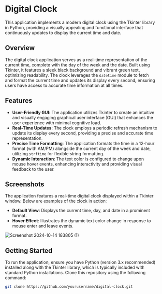 # Digital Clock

This application implements a modern digital clock using the Tkinter library in Python, providing a visually appealing and functional interface that continuously updates to display the current time and date.

## Overview

The digital clock application serves as a real-time representation of the current time, complete with the day of the week and the date. Built using Tkinter, it features a sleek black background and vibrant green text, optimizing readability. The clock leverages the `datetime` module to fetch and format the current time and updates its display every second, ensuring users have access to accurate time information at all times.

## Features

- **User-Friendly GUI**: The application utilizes Tkinter to create an intuitive and visually engaging graphical user interface (GUI) that enhances the user experience with minimal cognitive load.
- **Real-Time Updates**: The clock employs a periodic refresh mechanism to update its display every second, providing a precise and accurate time representation.
- **Precise Time Formatting**: The application formats the time in a 12-hour format (with AM/PM) alongside the current day of the week and date, utilizing `strftime` for flexible string formatting.
- **Dynamic Interaction**: The text color is configured to change upon mouse hover events, enhancing interactivity and providing visual feedback to the user.

## Screenshots

The application features a real-time digital clock displayed within a Tkinter window. Below are examples of the clock in action:

- **Default View**: Displays the current time, day, and date in a prominent format.
- **Hover Effect**: Illustrates the dynamic text color change in response to mouse enter and leave events.
  
![Screenshot 2024-10-14 183805 (1)](https://github.com/user-attachments/assets/a66a02ae-7a04-45fc-8854-0e92d23c326d)


## Getting Started

To run the application, ensure you have Python (version 3.x recommended) installed along with the Tkinter library, which is typically included with standard Python installations. Clone this repository using the following command:

```bash
git clone https://github.com/yourusername/digital-clock.git
